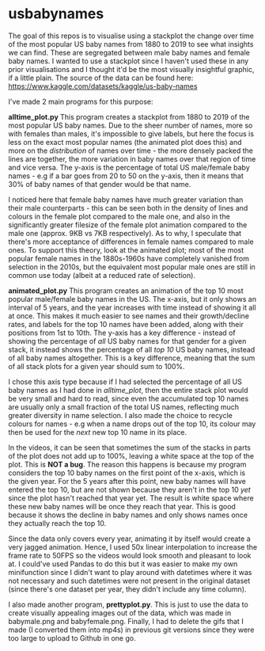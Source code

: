 # usbabynames

The goal of this repos is to visualise using a stackplot the change over time of the most popular US baby names from 1880 to 2019 to see what insights we can find. 
These are segregated between male baby names and female baby names. I wanted to use a stackplot since I haven't used these in any prior visualisations and 
I thought it'd be the most visually insightful graphic, if a little plain.
The source of the data can be found here: https://www.kaggle.com/datasets/kaggle/us-baby-names

I've made 2 main programs for this purpose:

**alltime_plot.py** 
This program creates a stackplot from 1880 to 2019 of the most popular US baby names. Due to the sheer number of names, more so with females than males, it's impossible to give labels,
but here the focus is less on the exact most popular names (the animated plot does this) and more on the _distribution_ of names over time - the more densely packed the lines are 
together, the more variation in baby names over that region of time and vice versa. The y-axis is the percentage of total US male/female baby names - e.g if a bar goes from 20 to 50
on the y-axis, then it means that 30% of baby names of that gender would be that name.

I noticed here that female baby names have much greater variation than their male counterparts - this can be seen both in the density of lines and colours in the female plot compared
to the male one, and also in the significantly greater filesize of the female plot animation compared to the male one (approx. 9KB vs 7KB respectively). As to why, I speculate that 
there's more acceptance of differences in female names compared to male ones. To support this theory, look at the animated plot; most of the most popular female names in the 1880s-1960s 
have completely vanished from selection in the 2010s, but the equivalent most popular male ones are still in common use today (albeit at a reduced rate of selection).

**animated_plot.py**
This program creates an animation of the top 10 most popular male/female baby names in the US. The x-axis, but it only shows an interval of 5 years, and the year increases
with time instead of showing it all at once. This makes it much easier to see names and their growth/decline rates, and labels for the top 10 names have been added, along with their
positions from 1st to 10th. The y-axis has a key difference - instead of showing the percentage of *all* US baby names for that gender for a given stack, it instead shows the percentage
of all *top 10* US baby names, instead of all baby names altogether. This is a key difference, meaning that the sum of all stack plots for a given year should sum to 100%. 

I chose this axis type because if I had selected the percentage of all US baby names as I had done in *alltime_plot*, then the entire stack plot would be very small and hard to read, since
even the accumulated top 10 names are usually only a small fraction of the total US names, reflecting much greater diversity in name selection. I also made the choice to recycle colours
for names - e.g when a name drops out of the top 10, its colour may then be used for the *next* new top 10 name in its place. 

In the videos, it can be seen that sometimes the sum of the stacks in parts of the plot does not add up to 100%, leaving a white space at the top of the plot. This is **NOT a bug**. The
reason this happens is because my program considers the top 10 baby names on the first point of the x-axis, which is the given year. For the 5 years after this point, new baby names will 
have entered the top 10, but are not shown because they aren't in the top 10 *yet* since the plot hasn't reached that year yet. The result is white space where these new baby names will be
once they reach that year. This is good because it shows the decline in baby names and only shows names once they actually reach the top 10.

Since the data only covers every year, animating it by itself would create a very jagged animation. Hence, I used 50x linear interpolation to increase the frame rate to 50FPS so the videos
would look smooth and pleasant to look at. I could've used Pandas to do this but it was easier to make my own minifunction since I didn't want to play around with datetimes where it was not 
necessary and such datetimes were not present in the original dataset (since there's one dataset per year, they didn't include any time column).

I also made another program, **prettyplot.py**. This is just to use the data to create visually appealing images out of the data, which was made in babymale.png and babyfemale.png. 
Finally, I had to delete the gifs that I made (I converted them into mp4s) in previous git versions since they were too large to upload to Github in one go. 

